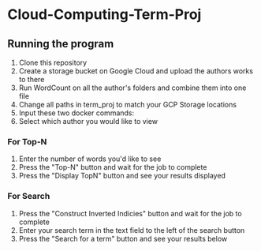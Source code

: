 # Cloud-Computing-Term-Proj

## Running the program
1. Clone this repository
2. Create a storage bucket on Google Cloud and upload the authors works to there
1. Run WordCount on all the author's folders and combine them into one file
3. Change all paths in term_proj to match your GCP Storage locations
4. Input these two docker commands:
5. Select which author you would like to view
### For Top-N
1. Enter the number of words you'd like to see
2. Press the "Top-N" button and wait for the job to complete
3. Press the "Display TopN" button and see your results displayed
### For Search
1. Press the "Construct Inverted Indicies" button and wait for the job to complete
2. Enter your search term in the text field to the left of the search button
3. Press the "Search for a term" button and see your results below
